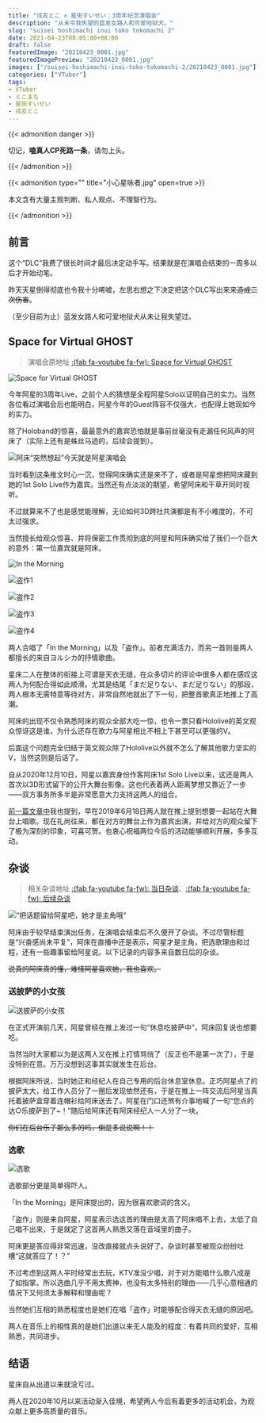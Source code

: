 ```yaml
---
title: "戌亥とこ × 星街すいせい：3周年纪念演唱会"
description: "从未令我失望的蓝发女路人和可爱地狱犬。"
slug: "suisei hoshimachi inui toko tokomachi 2"
date: 2021-04-23T08:05:00+08:00
draft: false
featuredImage: "20210423_0001.jpg"
featuredImagePreview: "20210423_0001.jpg"
images: ["/suisei-hoshimachi-inui-toko-tokomachi-2/20210423_0001.jpg"]
categories: ["VTuber"]
tags:
- VTuber
- とこまち
- 星街すいせい
- 戌亥とこ
---
```


{{< admonition danger >}}

切记，**嗑真人CP死路一条**，请勿上头。

{{< /admonition >}}

{{< admonition type="" title="小心星咏者.jpg" open=true >}}

本文含有大量主观判断、私人观点、不理智行为。

{{< /admonition >}}

## 前言

这个“DLC”我费了很长时间才最后决定动手写。结果就是在演唱会结束的一周多以后才开始动笔。

昨天天星倒得彻底也令我十分唏嘘，左思右想之下决定把这个DLC写出来~~来造成二次伤害~~。

（至少目前为止）蓝发女路人和可爱地狱犬从未让我失望过。

## Space for Virtual GHOST

> 演唱会原地址 [:(fab fa-youtube fa-fw): Space for Virtual GHOST](https://www.youtube.com/watch?v=Ajwv4ANSSg0)

![Space for Virtual GHOST](https://img.aozaki-kuro.com/20210423_0002.jpg "3周年纪念演唱会")

今年阿星的3周年Live，之前个人的猜想是全程阿星Solo以证明自己的实力。当然各位看过演唱会后也能明白，阿星今年的Guest阵容不仅强大，也配得上她现如今的实力。

除了Holoband的惊喜，最最意外的嘉宾恐怕就是事前丝毫没有走漏任何风声的阿床了（实际上还有是蛛丝马迹的，后续会提到）。

![阿床“突然想起”今天就是阿星演唱会](https://img.aozaki-kuro.com/20210423_0009.jpg "阿床“突然想起”今天就是阿星演唱会")

当时看到这条推文时心一沉，觉得阿床确实还是来不了，或者是阿星想把阿床藏到她的1st Solo Live作为嘉宾。当然还有点淡淡的期望，希望阿床和干草开同时视听。

不过就算来不了也是感觉能理解，无论如何3D跨社共演都是有不小难度的，不可太过强求。

当然擅长给观众惊喜、并将保密工作贯彻到底的阿星和阿床确实给了我们一个巨大的意外：第一位嘉宾就是阿床。

![In the Morning](https://img.aozaki-kuro.com/20210423_0003.jpg "In the Morning - Mrs. GREEN APPLE")

![盗作1](https://img.aozaki-kuro.com/20210423_0004.jpg "ヨルシカ - 盗作")

![盗作2](https://img.aozaki-kuro.com/20210423_0005.jpg "首次公开留档的舞台共演")

![盗作3](https://img.aozaki-kuro.com/20210423_0007.jpg "共同站在大舞台上的心愿再次达成")

![盗作4](https://img.aozaki-kuro.com/20210423_0008.jpg "真的很美")

两人合唱了「In the Morning」以及「盗作」。前者充满活力，而另一首则是两人都擅长的来自ヨルシカ的抒情歌曲。

星床二人在整体的衔接上可谓是天衣无缝，在众多切片的评论中很多人都在感叹这两人为何配合得如此顺滑。尤其是结尾「まだ足りない、まだ足りない」的那段，两人根本无需特意等待对方，非常自然地就出了下一句，把整首歌真正地推上了高潮。

阿床的出现不仅令熟悉阿床的观众全部大吃一惊，也令一票只看Hololive的英文观众惊讶这是谁，为什么还存在歌力与阿星相比不相上下甚至可以更强的V。

后面这个问题完全归结于英文观众除了Hololive以外就不怎么了解其他歌力坚实的V，当然这则是后话了。

自从2020年12月10日，阿星以嘉宾身份作客阿床1st Solo Live以来，这还是两人首次以3D形式留下的公开大舞台影像。这也代表着两人距离梦想又靠近了一步——双方事务所多半是非常愿意大力支持这两人的组合。

[前一篇文章中](/suisei-hoshimachi-inui-toko-tokomachi/)我也提到，早在2019年6月18日两人就在推上提到想要一起站在大舞台上唱歌。现在礼尚往来，都在对方的舞台上作为嘉宾出演，并给对方的观众留下了极为深刻的印象，可喜可贺。也衷心祝福两位今后的活动能够顺利开展，多多互动。

## 杂谈

> 相关杂谈地址 [:(fab fa-youtube fa-fw): 当日杂谈](https://www.youtube.com/watch?v=BNq4LHZRhfQ)、[:(fab fa-youtube fa-fw): 后续杂谈](https://www.youtube.com/watch?v=hKjv_Z5xjwc)

![“把话题留给阿星吧，她才是主角哦”](https://img.aozaki-kuro.com/20210423_0011.jpg "“把话题留给阿星吧，她才是主角哦”")

阿床由于较早结束演出任务，在演唱会结束后不久便开了杂谈。不过尽管标题是“兴奋感尚未平复”，阿床在直播中还是表示，阿星才是主角，把选歌理由和过程，还有一些趣事留给阿星说。以下记录的内容多来自数日后的杂谈。

~~说真的阿床真的懂，难怪阿星喜欢她，我也喜欢。~~

### 送披萨的小女孩

![送披萨的小女孩](https://img.aozaki-kuro.com/20210423_0010.jpg "“在吃披萨。”“来点？”")

在正式开演前几天，阿星曾经在推上发过一句“休息吃披萨中”，阿床回复说也想要吃。

当然当时大家都以为是这两人又在推上打情骂俏了（反正也不是第一次了），于是没特别在意。万万没想到这事其实就发生在后台。

根据阿床所说，当时她正和经纪人在自己专用的后台休息室休息。正巧阿星点了的披萨太大，给工作人员分了一圈后发现依然还有，于是在推上一阵交流后阿星当真托着披萨盒穿着连帽衫给阿床送去了。阿星在门口还煞有介事地喊了一句“您点的达○乐披萨到了~！”随后给阿床还有阿床经纪人一人分了一块。

~~你们在后台乐子那么多的吗，倒是多说说啊！！~~

### 选歌

![选歌](https://img.aozaki-kuro.com/20210423_0012.jpg "“选歌？选得很快的呀”")

选歌部分更是简单得吓人。

「In the Morning」是阿床提出的，因为很喜欢歌词的含义。

「盗作」则是来自阿星，阿星表示选这首的理由是太高了阿床唱不上去，太低了自己唱不出来，于是就定了这首两人熟悉又落在音域里的曲子。

阿床更是答应得非常迅速，没改直接就点头说好了。杂谈时甚至被观众纷纷吐槽“这就答应了！？”

不过考虑到这两人平时经常出去玩，KTV准没少唱，对于对方能唱什么歌八成是了如指掌。所以选曲几乎不用太费神，也没有太多特别的理由——几乎心意相通的情况下又何须太多解释和理由呢？

当然她们互相的熟悉程度也是她们在唱「盗作」时能够配合得天衣无缝的原因吧。

两人在音乐上的相性真的是她们出道以来无人能及的程度：有着共同的爱好，互相熟悉，共同进步。

## 结语

星床自从出道以来就没亏过。

两人在2020年10月以来活动渐入佳境，希望两人今后有着更多的活动机会，为观众献上更多高质量的音乐。
